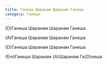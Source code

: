 ```yaml
---
title: Ганеша Шаранам Шаранам Ганеша
category: Ганеша
---
```

{D}Ганеша Шаранам Шаранам Ганеша

{A}Ганеша Шаранам Шаранам Ганеша

{D}Ганеша Шаранам Шаранам Ганеша

{Em}Ганеша Шаранам {A}Шаранам Га{D}неша
